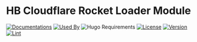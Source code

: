 # HB Cloudflare Rocket Loader Module 

[![Documentations](https://img.shields.io/badge/docs-references-blue?logo=hugo&style=flat-square)](https://hb.hugomods.com)
[![Used By](https://img.shields.io/badge/dynamic/json?color=success&label=used+by&query=repositories_humanize&logo=hugo&style=flat-square&url=https://api.razonyang.com/v1/github/dependents/hbstack/cloudflare-rocket-loader)](https://github.com/hbstack/cloudflare-rocket-loader/network/dependents)
![Hugo Requirements](https://img.shields.io/badge/dynamic/json?color=important&label=requirements&query=requirements&logo=hugo&style=flat-square&url=https://api.razonyang.com/v1/hugo/modules/github.com/hbstack/cloudflare-rocket-loader)
[![License](https://img.shields.io/github/license/hbstack/cloudflare-rocket-loader?style=flat-square)](https://github.com/hbstack/cloudflare-rocket-loader/blob/main/LICENSE)
[![Version](https://img.shields.io/badge/dynamic/json?color=blue&label=version&query=name&url=https://api.razonyang.com/v1/github/tag/hbstack/cloudflare-rocket-loader&style=flat-square)](https://github.com/hbstack/cloudflare-rocket-loader/tags)
[![Lint](https://github.com/hbstack/cloudflare-rocket-loader/actions/workflows/lint.yml/badge.svg?style=flat-square)](https://github.com/hbstack/cloudflare-rocket-loader/actions/workflows/lint.yml)

